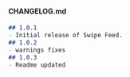 #### **CHANGELOG.md**
```md
## 1.0.1
- Initial release of Swipe Feed.
## 1.0.2
- warnings fixes
## 1.0.3
- Readme updated
